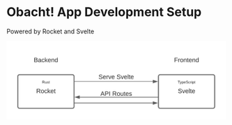 # Obacht! App Development Setup
Powered by Rocket and Svelte

![Setup Diagram](https://github.com/obacht-tech/app_development/blob/master/doc/setup-diagram.png)
